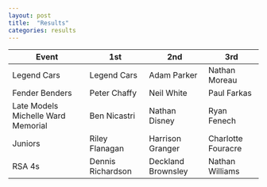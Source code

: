 ```yaml
---
layout: post
title:  "Results"
categories: results
---
```


| Event         | 1st           | 2nd   | 3rd     |
| ------------- |-------------  | ----- | ------- |
| Legend Cars | Legend Cars | Adam Parker | Nathan Moreau |
| Fender Benders | Peter Chaffy | Neil White | Paul Farkas |
| Late Models Michelle Ward Memorial | Ben Nicastri | Nathan Disney | Ryan Fenech |
| Juniors | Riley Flanagan | Harrison Granger | Charlotte Fouracre |
| RSA 4s | Dennis Richardson | Deckland Brownsley | Nathan Williams |
